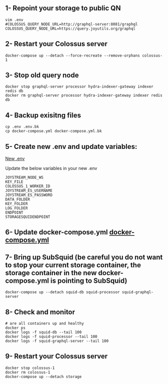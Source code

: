 ## 1- Repoint your storage to public QN

```
vim .env
#COLOSSUS_QUERY_NODE_URL=http://graphql-server:8081/graphql
COLOSSUS_QUERY_NODE_URL=https://query.joyutils.org/graphql
```

## 2- Restart your Colossus server 
```
docker-compose up --detach --force-recreate --remove-orphans colossus-1
```

## 3- Stop old query node 

```
docker stop graphql-server processor hydra-indexer-gateway indexer redis db
docker rm graphql-server processor hydra-indexer-gateway indexer redis db
```

## 4- Backup exisitng files 
```
cp .env .env.bk
cp docker-compose.yml docker-compose.yml.bk
```

## 5- Create new .env and update variables:
[New .env](./.env)

Update the below variables in your new .env

```
JOYSTREAM_NODE_WS
KEY_FILE
COLOSSUS_1_WORKER_ID
JOYSTREAM_ES_USERNAME
JOYSTREAM_ES_PASSWORD
DATA_FOLDER
KEY_FOLDER
LOG_FOLDER
ENDPOINT
STORAGESQUIDENDPOINT
```

## 6- Update docker-compose.yml [docker-compose.yml](./docker-compose.yml)

## 7- Bring up SubSquid (be careful you do not want to stop your current storage container, the storage container in the new docker-compose.yml is pointing to SubSquid)
```
docker-compose up --detach squid-db squid-processor squid-graphql-server
```
## 8- Check and monitor 
```
# are all containers up and healthy
docker ps
docker logs -f squid-db --tail 100
docker logs -f squid-processor --tail 100
docker logs -f squid-graphql-server --tail 100
```


## 9- Restart your Colossus server 
```
docker stop colossus-1
docker rm colossus-1
docker-compose up --detach storage
```
